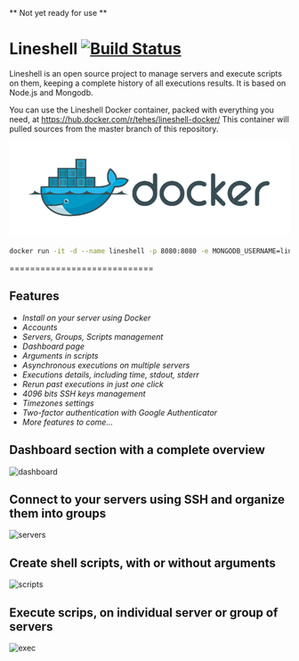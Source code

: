** Not yet ready for use **

# Lineshell [![Build Status](https://travis-ci.org/TehesFR/Lineshell.svg?branch=master)](https://travis-ci.org/TehesFR/Lineshell)

Lineshell is an open source project to manage servers and execute scripts on them, keeping a complete history of all executions results.
It is based on Node.js and Mongodb.

You can use the Lineshell Docker container, packed with everything you need, at https://hub.docker.com/r/tehes/lineshell-docker/
This container will pulled sources from the master branch of this repository.

![Docker L](https://raw.githubusercontent.com/docker/docker/master/docs/static_files/docker-logo-compressed.png "Docker")

```bash
docker run -it -d --name lineshell -p 8080:8080 -e MONGODB_USERNAME=lineshell_user -e MONGODB_PASSWORD=lineshell_pass -e MONGODB_DBNAME=admin tehes/lineshell-docker
```

============================

## Features

  * *Install on your server using Docker*
  * *Accounts*
  * *Servers, Groups, Scripts management*
  * *Dashboard page*
  * *Arguments in scripts*
  * *Asynchronous executions on multiple servers*
  * *Executions details, including time, stdout, stderr*
  * *Rerun past executions in just one click*
  * *4096 bits SSH keys management*
  * *Timezones settings*
  * *Two-factor authentication with Google Authenticator*
  * *More features to come...*

## Dashboard section with a complete overview
![dashboard](https://cloud.githubusercontent.com/assets/5724684/10742517/ea942bba-7c2d-11e5-8d17-e57e8070fe90.png)

## Connect to your servers using SSH and organize them into groups
![servers](https://cloud.githubusercontent.com/assets/5724684/10742518/ea95f60c-7c2d-11e5-8bbf-6b3f2e2d1022.png)

## Create shell scripts, with or without arguments
![scripts](https://cloud.githubusercontent.com/assets/5724684/10742519/ea988d4a-7c2d-11e5-805e-727948c08614.png)

## Execute scrips, on individual server or group of servers
![exec](https://cloud.githubusercontent.com/assets/5724684/10742516/ea9290b6-7c2d-11e5-9815-395df8f30b89.png)
